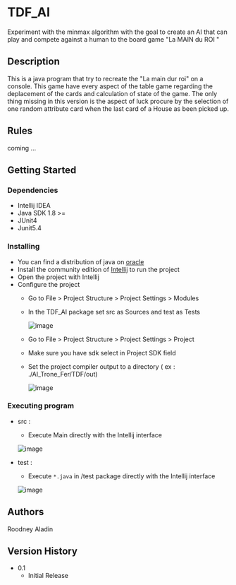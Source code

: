 
# TDF_AI

Experiment with the minmax algorithm with the goal to create an AI that can play and compete against a human to the board game "La MAIN du ROI "

## Description

This is a java program that try to recreate the "La main dur roi" on a console. This game have every aspect of the table game regarding the deplacement of the cards and  calculation of state of the game. The only thing  missing in this version is the aspect of luck procure by the selection of one random attribute card when the last card of a House  as been picked up.

## Rules
coming ...

## Getting Started

### Dependencies
* Intellij IDEA 
* Java SDK 1.8 >=
* JUnit4
* Junit5.4

### Installing
* You can find a distribution of java  on [oracle](https://www.oracle.com/java/technologies/downloads/ "Java Downloads")
* Install the community edition of [Intellij](https://www.jetbrains.com/fr-fr/idea/download/#section=windows) to run the project
* Open the project with Intellij 
* Configure the project 
  - Go to File > Project Structure > Project Settings > Modules 
  - In the TDF_AI package set src as Sources and  test as Tests 
    
    ![image](https://user-images.githubusercontent.com/65687404/158407046-25796aa6-1d6b-49c3-9e03-c209fdbf556d.png)
  - Go to File > Project Structure > Project Settings > Project
  - Make sure you have sdk select in Project SDK field
  - Set the project compiler output to a directory ( ex : ./AI_Trone_Fer/TDF/out)
  
    ![image](https://user-images.githubusercontent.com/65687404/158408690-3195699f-387e-47d5-9e72-6b2512020ce1.png)

### Executing program
 * src :
    - Execute Main directly with the Intellij interface
  
    ![image](https://user-images.githubusercontent.com/65687404/158415407-854d32fb-60f1-4792-9d62-813df7abf220.png)

 * test :
    - Execute ```*.java``` in /test package directly with the Intellij interface
  
    ![image](https://user-images.githubusercontent.com/65687404/158414009-7f50382e-940f-481b-861e-b77cd2c2c15e.png)



## Authors

Roodney Aladin  

## Version History

* 0.1
    * Initial Release


